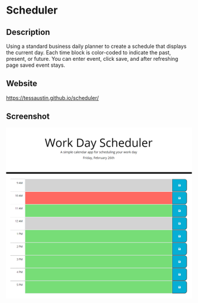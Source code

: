 # Scheduler

## Description

Using a standard business daily planner to create a schedule that displays the current day.
Each time block is color-coded to indicate the past, present, or future. 
You can enter event, click save, and after refreshing page saved event stays. 

## Website

https://tessaustin.github.io/scheduler/

## Screenshot

![img](assets/images/schedulering.png)

